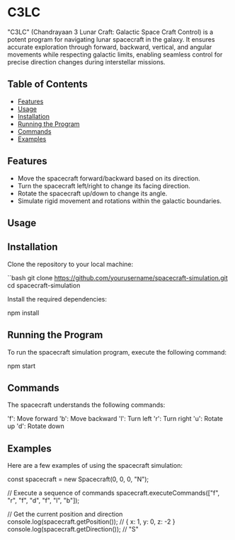# C3LC
"C3LC" (Chandrayaan 3 Lunar Craft: Galactic Space Craft Control) is a potent program for navigating lunar spacecraft in the galaxy. It ensures accurate exploration through forward, backward, vertical, and angular movements while respecting galactic limits, enabling seamless control for precise direction changes during interstellar missions.

## Table of Contents

- [Features](#features)
- [Usage](#usage)
- [Installation](#installation)
- [Running the Program](#running-the-program)
- [Commands](#commands)
- [Examples](#examples)

## Features

- Move the spacecraft forward/backward based on its direction.
- Turn the spacecraft left/right to change its facing direction.
- Rotate the spacecraft up/down to change its angle.
- Simulate rigid movement and rotations within the galactic boundaries.

## Usage

## Installation

Clone the repository to your local machine:

   ``bash
   git clone https://github.com/yourusername/spacecraft-simulation.git
   cd spacecraft-simulation
   
Install the required dependencies:

  npm install

## Running the Program

  To run the spacecraft simulation program, execute the following command:
  
  npm start

## Commands

  The spacecraft understands the following commands:
  
  'f': Move forward
  'b': Move backward
  'l': Turn left
  'r': Turn right
  'u': Rotate up
  'd': Rotate down

## Examples

  Here are a few examples of using the spacecraft simulation:
  
  const spacecraft = new Spacecraft(0, 0, 0, "N");
  
  // Execute a sequence of commands
  spacecraft.executeCommands(["f", "r", "f", "d", "f", "l", "b"]);
  
  // Get the current position and direction
  console.log(spacecraft.getPosition()); // { x: 1, y: 0, z: -2 }
  console.log(spacecraft.getDirection()); // "S"

